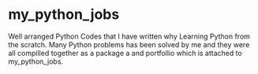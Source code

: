 # my_python_jobs
Well arranged Python Codes that I have written why Learning Python from the scratch. 
Many Python problems has been solved by me and they were all compilled together as a package a and portfollio which is attached to my_python_jobs. 
